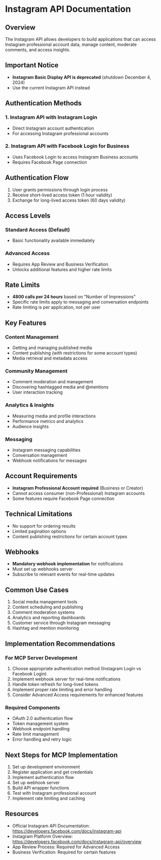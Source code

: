 # Instagram API Documentation

## Overview
The Instagram API allows developers to build applications that can access Instagram professional account data, manage content, moderate comments, and access insights.

## Important Notice
- **Instagram Basic Display API is deprecated** (shutdown December 4, 2024)
- Use the current Instagram API instead

## Authentication Methods

### 1. Instagram API with Instagram Login
- Direct Instagram account authentication
- For accessing Instagram professional accounts

### 2. Instagram API with Facebook Login for Business
- Uses Facebook Login to access Instagram Business accounts
- Requires Facebook Page connection

## Authentication Flow
1. User grants permissions through login process
2. Receive short-lived access token (1 hour validity)
3. Exchange for long-lived access token (60 days validity)

## Access Levels

### Standard Access (Default)
- Basic functionality available immediately

### Advanced Access
- Requires App Review and Business Verification
- Unlocks additional features and higher rate limits

## Rate Limits
- **4800 calls per 24 hours** based on "Number of Impressions"
- Specific rate limits apply to messaging and conversation endpoints
- Rate limiting is per application, not per user

## Key Features

### Content Management
- Getting and managing published media
- Content publishing (with restrictions for some account types)
- Media retrieval and metadata access

### Community Management
- Comment moderation and management
- Discovering hashtagged media and @mentions
- User interaction tracking

### Analytics & Insights
- Measuring media and profile interactions
- Performance metrics and analytics
- Audience insights

### Messaging
- Instagram messaging capabilities
- Conversation management
- Webhook notifications for messages

## Account Requirements
- **Instagram Professional Account required** (Business or Creator)
- Cannot access consumer (non-Professional) Instagram accounts
- Some features require Facebook Page connection

## Technical Limitations
- No support for ordering results
- Limited pagination options
- Content publishing restrictions for certain account types

## Webhooks
- **Mandatory webhook implementation** for notifications
- Must set up webhooks server
- Subscribe to relevant events for real-time updates

## Common Use Cases
1. Social media management tools
2. Content scheduling and publishing
3. Comment moderation systems
4. Analytics and reporting dashboards
5. Customer service through Instagram messaging
6. Hashtag and mention monitoring

## Implementation Recommendations

### For MCP Server Development
1. Choose appropriate authentication method (Instagram Login vs Facebook Login)
2. Implement webhook server for real-time notifications
3. Handle token refresh for long-lived tokens
4. Implement proper rate limiting and error handling
5. Consider Advanced Access requirements for enhanced features

### Required Components
- OAuth 2.0 authentication flow
- Token management system
- Webhook endpoint handling
- Rate limit management
- Error handling and retry logic

## Next Steps for MCP Implementation
1. Set up development environment
2. Register application and get credentials
3. Implement authentication flow
4. Set up webhook server
5. Build API wrapper functions
6. Test with Instagram professional account
7. Implement rate limiting and caching

## Resources
- Official Instagram API Documentation: https://developers.facebook.com/docs/instagram-api
- Instagram Platform Overview: https://developers.facebook.com/docs/instagram-api/overview
- App Review Process: Required for Advanced Access
- Business Verification: Required for certain features